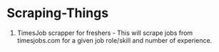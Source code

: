 # Scraping-Things

1. TimesJob scrapper for freshers - This will scrape jobs from timesjobs.com for a given job role/skill and number of experience.
